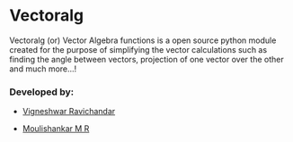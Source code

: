# Vectoralg

Vectoralg (or) Vector Algebra functions is a open source python module created for the purpose of simplifying the vector calculations such as finding the angle between vectors, projection of one vector over the other and much more...!

### Developed by:

* [Vigneshwar Ravichandar](https://github.com/ToastCoder/)

* [Moulishankar M R](https://github.com/Moulishankar10)